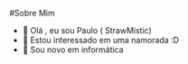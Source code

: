    #Sobre Mim

- 👋 Olá , eu sou Paulo ( StrawMistic) 
- 👀 Estou interessado em uma namorada :D
- 🌱 Sou novo em informática

<!---
dlendario536/dlendario536 is a ✨ special ✨ repository because its `README.md` (this file) appears on your GitHub profile.
You can click the Preview link to take a look at your changes.
--->
